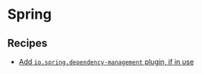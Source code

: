 # Spring

## Recipes

* [Add `io.spring.dependency-management` plugin, if in use](./addspringdependencymanagementplugin.md)


